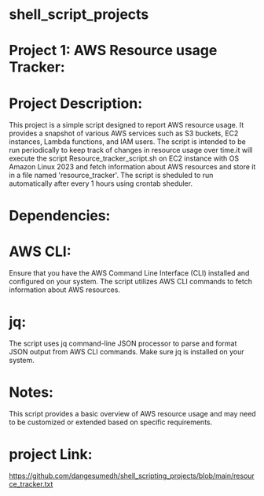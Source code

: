 # shell_script_projects
# Project 1: AWS Resource usage Tracker:
# Project Description:
This project is a simple script designed to report AWS resource usage. It provides a snapshot of various AWS services such as S3 buckets, EC2 instances, Lambda functions, and IAM users.
The script is intended to be run periodically to keep track of changes in resource usage over time.it will execute the script Resource_tracker_script.sh on EC2 instance with OS Amazon Linux 2023
and  fetch information about AWS resources and store it in a file named 'resource_tracker'. The script is sheduled to run automatically after every 1 hours using crontab sheduler.
# Dependencies:
# AWS CLI:
Ensure that you have the AWS Command Line Interface (CLI) installed and configured on your system. The script utilizes AWS CLI commands to fetch information about AWS resources.
# jq: 
The script uses jq command-line JSON processor to parse and format JSON output from AWS CLI commands. Make sure jq is installed on your system.
# Notes:
This script provides a basic overview of AWS resource usage and may need to be customized or extended based on specific requirements.
# project Link: 
https://github.com/dangesumedh/shell_scripting_projects/blob/main/resource_tracker.txt

